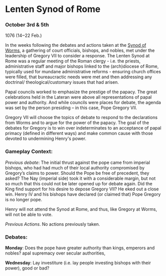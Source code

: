 # Lenten Synod of Rome

### October 3rd & 5th

1076 (14‒22 Feb.)

In the weeks following the debates and actions taken at the [Synod of Worms](synod-of-worms.md), a gathering of court officials, bishops, and nobles, met under the leadership of Gregory VII to consider a response. The Lenten Synod at Rome was a regular meeting of the Roman clergy - i.e. the priests, administrative staff and major bishops linked to the (arch)diocese of Rome, typically used for mundane administrative reforms - ensuring church offices were filled, that bureaucractic needs were met and then addressing any doctrinal/ theological/customary issues that had arisen.&#x20;

Papal councils worked to emphasize the prestige of the papacy. The great celebrations held in the Lateran were above all representations of papal power and authority. And while councils were places for debate, the agenda was set by the person presiding – in this case, Pope Gregory VII.&#x20;

Gregory VII will choose the topics of debate to respond to the declarations from Worms and to argue for the power of the papacy. The goal of the debates for Gregory is to win over indeterminates to an acceptance of papal primacy (defined in different ways) and make common cause with those devoted to undermining Henry's power.&#x20;

### Gameplay Context:&#x20;

_Previous debate_: The initial thrust against the pope came from imperial bishops, who had had much of their local authority compromised by Gregory’s claims to power. Should the Pope be free of precedent, they asked? The Nay (imperial side) took it with a considerable margin, but not so much that this could not be later opened up for debate again. Did the King find support for his desire to depose Gregory VII? He eked out a close win. Henry IV and his bishops have declared (or claimed that) Pope Gregory is no longer pope.&#x20;

Henry will not attend the Synod at Rome, and thus, like Gregory at Worms, will not be able to vote.&#x20;

_Previous Actions_. No actions previously taken. &#x20;

### **Debates**:&#x20;

**Monday**: Does the pope have greater authority than kings, emperors and nobles? apal supremacy over secular authorities,

**Wednesday**: Lay investiture (i.e. lay people investing bishops with their power), good or bad?
